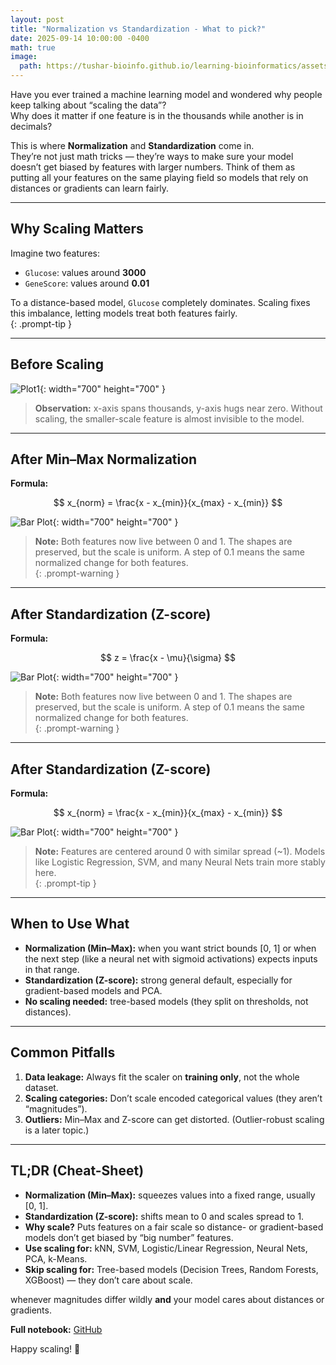 ```yaml
---
layout: post
title: "Normalization vs Standardization - What to pick?"
date: 2025-09-14 10:00:00 -0400
math: true
image:
  path: https://tushar-bioinfo.github.io/learning-bioinformatics/assets/img/blog5/cover.png
---
```


Have you ever trained a machine learning model and wondered why people keep talking about “scaling the data”?  
Why does it matter if one feature is in the thousands while another is in decimals?  

This is where **Normalization** and **Standardization** come in.  
They’re not just math tricks — they’re ways to make sure your model doesn’t get biased by features with larger numbers.  Think of them as putting all your features on the same playing field so models that rely on distances or gradients can learn fairly.

---

## Why Scaling Matters
Imagine two features:
- `Glucose`: values around **3000**  
- `GeneScore`: values around **0.01**

To a distance-based model, `Glucose` completely dominates. Scaling fixes this imbalance, letting models treat both features fairly.  
{: .prompt-tip }

---

## Before Scaling

![Plot1](https://tushar-bioinfo.github.io/learning-bioinformatics/assets/img/blog5/plot1.png){: width="700" height="700" }

> **Observation:** x-axis spans thousands, y-axis hugs near zero. Without scaling, the smaller-scale feature is almost invisible to the model. 
---

## After Min–Max Normalization
**Formula:**  

$$
x_{norm} = \frac{x - x_{min}}{x_{max} - x_{min}}
$$

![Bar Plot](https://tushar-bioinfo.github.io/learning-bioinformatics/assets/img/blog5/plot2.png){: width="700" height="700" }



> **Note:** Both features now live between 0 and 1. The shapes are preserved, but the scale is uniform. A step of 0.1 means the same normalized change for both features.  
{: .prompt-warning }

---

## After Standardization (Z-score)
**Formula:**  

$$
z = \frac{x - \mu}{\sigma}
$$

![Bar Plot](https://tushar-bioinfo.github.io/learning-bioinformatics/assets/img/blog5/plot2.png){: width="700" height="700" }



> **Note:** Both features now live between 0 and 1. The shapes are preserved, but the scale is uniform. A step of 0.1 means the same normalized change for both features.  
{: .prompt-warning }

---

## After Standardization (Z-score)
**Formula:**  

$$
x_{norm} = \frac{x - x_{min}}{x_{max} - x_{min}}
$$

![Bar Plot](https://tushar-bioinfo.github.io/learning-bioinformatics/assets/img/blog5/plot3.png){: width="700" height="700" }



> **Note:** Features are centered around 0 with similar spread (~1). Models like Logistic Regression, SVM, and many Neural Nets train more stably here.  
{: .prompt-tip }

---

## When to Use What
- **Normalization (Min–Max):** when you want strict bounds [0, 1] or when the next step (like a neural net with sigmoid activations) expects inputs in that range.  
- **Standardization (Z-score):** strong general default, especially for gradient-based models and PCA.  
- **No scaling needed:** tree-based models (they split on thresholds, not distances).  

---

## Common Pitfalls
1. **Data leakage:** Always fit the scaler on **training only**, not the whole dataset.  
2. **Scaling categories:** Don’t scale encoded categorical values (they aren’t “magnitudes”).  
3. **Outliers:** Min–Max and Z-score can get distorted. (Outlier-robust scaling is a later topic.)  

---
## TL;DR (Cheat-Sheet)
- **Normalization (Min–Max):** squeezes values into a fixed range, usually [0, 1].  
- **Standardization (Z-score):** shifts mean to 0 and scales spread to 1.  
- **Why scale?** Puts features on a fair scale so distance- or gradient-based models don’t get biased by “big number” features.  
- **Use scaling for:** kNN, SVM, Logistic/Linear Regression, Neural Nets, PCA, k-Means.  
- **Skip scaling for:** Tree-based models (Decision Trees, Random Forests, XGBoost) — they don’t care about scale.  

whenever magnitudes differ wildly **and** your model cares about distances or gradients.  

**Full notebook:** [GitHub](https://github.com/Tushar-bioinfo/Blogs/tree/main/blog5)  

Happy scaling! 🚀
